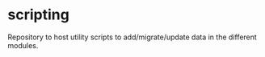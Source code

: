 scripting
=========

Repository to host utility scripts to add/migrate/update data in the different modules. 
